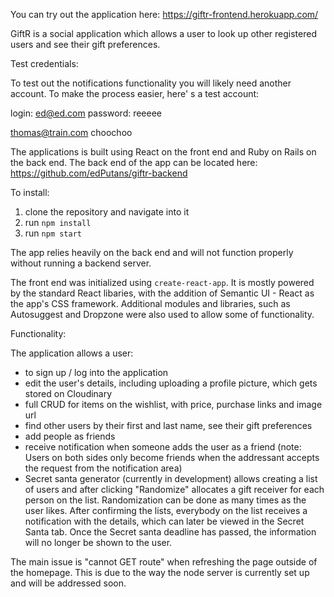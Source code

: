 You can try out the application here: https://giftr-frontend.herokuapp.com/


GiftR is a social application which allows a user to look up other registered users and see their gift preferences.

Test credentials:

To test out the notifications functionality you will likely need another account. To make the process easier, here'
s a test account:

login: ed@ed.com
password: reeeee

thomas@train.com
choochoo

The applications is built using React on the front end and Ruby on Rails on the back end.
The back end of the app can be located here: https://github.com/edPutans/giftr-backend

To install:

1. clone the repository and navigate into it
2. run ```npm install```
3. run ```npm start```

The app relies heavily on the back end and will not function properly without running a backend server.

The front end was initialized using ```create-react-app```.
It is mostly powered by the standard React libaries, with the addition of Semantic UI - React as the app's CSS framework.
Additional modules and libraries, such as Autosuggest and Dropzone were also used to allow some of functionality.

Functionality:

The application allows a user:
- to sign up / log into the application
- edit the user's details, including uploading a profile picture, which gets stored on Cloudinary
- full CRUD for items on the wishlist, with price, purchase links and image url
- find other users by their first and last name, see their gift preferences
- add people as friends
- receive notification when someone adds the user as a friend
(note: Users on both sides only become friends when the addressant accepts the request from the notification area)
- Secret santa generator (currently in development) allows creating a list of users and after clicking "Randomize" allocates a gift receiver for each person on the list. Randomization can be done as many times as the user likes. After confirming the lists, everybody on the list receives a notification with the details, which can later be viewed in the Secret Santa tab. Once the Secret santa deadline has passed, the information will no longer be shown to the user.

The main issue is "cannot GET route" when refreshing the page outside of the homepage. 
This is due to the way the node server is currently set up and will be addressed soon.
